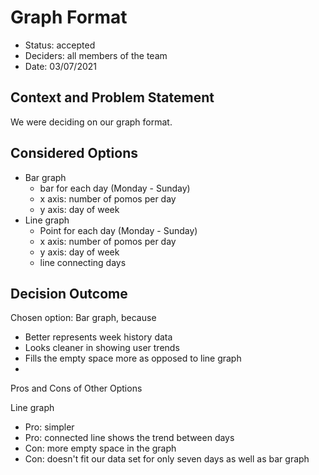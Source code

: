 # Graph Format

* Status: accepted
* Deciders: all members of the team
* Date: 03/07/2021

## Context and Problem Statement

We were deciding on our graph format.

## Considered Options

* Bar graph
  - bar for each day (Monday - Sunday)
  - x axis: number of pomos per day
  - y axis: day of week
* Line graph
  - Point for each day (Monday - Sunday)
  - x axis: number of pomos per day
  - y axis: day of week
  - line connecting days

## Decision Outcome

Chosen option: Bar graph, because

* Better represents week history data
* Looks cleaner in showing user trends
* Fills the empty space more as opposed to line graph
* 

Pros and Cons of Other Options

Line graph

* Pro: simpler
* Pro: connected line shows the trend between days
* Con: more empty space in the graph 
* Con: doesn't fit our data set for only seven days as well as bar graph
